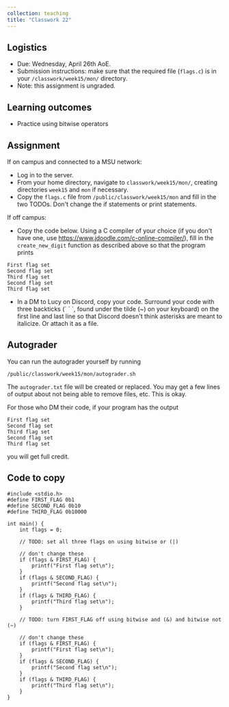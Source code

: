 ```yaml
---
collection: teaching
title: "Classwork 22"
---
```


## Logistics
* Due: Wednesday, April 26th AoE.
* Submission instructions: make sure that the required file (`flags.c`) is in your
	`/classwork/week15/mon/` directory.
* Note: this assignment is ungraded.

## Learning outcomes
* Practice using bitwise operators

## Assignment

If on campus and connected to a MSU network:
* Log in to the server.
* From your home directory, navigate to `classwork/week15/mon/`, creating directories `week15`
and `mon` if necessary.
* Copy the `flags.c` file from `/public/classwork/week15/mon` and fill in the
    two TODOs. Don't change the if statements or print statements.

If off campus:
* Copy the code below. Using a C compiler of your choice (if you don't have
	one, use https://www.jdoodle.com/c-online-compiler/), fill in the
	`create_new_digit` function as described above so that the program prints
```
First flag set
Second flag set
Third flag set
Second flag set
Third flag set
```
* In a DM to Lucy on Discord, copy your code. Surround your code with three
    backticks (\` \` \`, found under the tilde (~) on your keyboard) on the first line and last line so that Discord doesn't
    think asterisks are meant to italicize. Or attach it as a file.

## Autograder

You can run the autograder yourself by running
```
/public/classwork/week15/mon/autograder.sh
```
The `autograder.txt` file will be created or
replaced. You may get a few lines of output about not being able to remove
files, etc. This is okay.

For those who DM their code, if your program has the output
```
First flag set
Second flag set
Third flag set
Second flag set
Third flag set
```
you will get full credit.

## Code to copy

```
#include <stdio.h>
#define FIRST_FLAG 0b1
#define SECOND_FLAG 0b10
#define THIRD_FLAG 0b10000

int main() {
	int flags = 0;

	// TODO: set all three flags on using bitwise or (|)

	// don't change these
	if (flags & FIRST_FLAG) {
		printf("First flag set\n");
	}
	if (flags & SECOND_FLAG) {
		printf("Second flag set\n");
	}
	if (flags & THIRD_FLAG) {
		printf("Third flag set\n");
	}

	// TODO: turn FIRST_FLAG off using bitwise and (&) and bitwise not (~)

	// don't change these
	if (flags & FIRST_FLAG) {
		printf("First flag set\n");
	}
	if (flags & SECOND_FLAG) {
		printf("Second flag set\n");
	}
	if (flags & THIRD_FLAG) {
		printf("Third flag set\n");
	}
}
```
